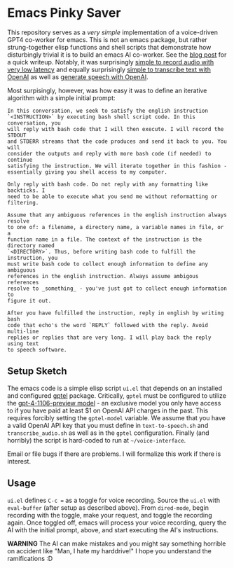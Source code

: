 # Emacs Pinky Saver

This repository serves as a _very simple_ implementation of a voice-driven
GPT4 co-worker for emacs. This is not an emacs package, but rather strung-together
elisp functions and shell scripts that demonstrate how disturbingly trivial it
is to build an emacs AI co-worker. See the [blog
post](https://arrayfire.com/blog/talk-to-emacs-with-a-gpt4-co-worker/) for a
quick writeup. Notably, it was surprisingly [simple to record audio with very
low
latency](https://github.com/pv-pterab-s/emacs-pinky-saver/blob/main/start_recording.sh)
and equally surprisingly [simple to transcribe text with
OpenAI](https://github.com/pv-pterab-s/emacs-pinky-saver/blob/main/transcribe_audio.sh)
as well as [generate speech with
OpenAI](https://github.com/pv-pterab-s/emacs-pinky-saver/blob/main/text-to-speech.sh).

Most surpisingly, however, was how easy it was to define an iterative
algorithm with a simple initial prompt:

    In this conversation, we seek to satisfy the english instruction
    `<INSTRUCTION>` by executing bash shell script code. In this conversation, you
    will reply with bash code that I will then execute. I will record the STDOUT
    and STDERR streams that the code produces and send it back to you. You will
    consider the outputs and reply with more bash code (if needed) to continue
    satisfying the instruction. We will iterate together in this fashion -
    essentially giving you shell access to my computer.

    Only reply with bash code. Do not reply with any formatting like backticks. I
    need to be able to execute what you send me without reformatting or filtering.

    Assume that any ambiguous references in the english instruction always resolve
    to one of: a filename, a directory name, a variable names in file, or a
    function name in a file. The context of the instruction is the directory named
    `<DIRECTORY>`. Thus, before writing bash code to fulfill the instruction, you
    must write bash code to collect enough information to define any ambiguous
    references in the english instruction. Always assume ambigous references
    resolve to _something_ - you've just got to collect enough information to
    figure it out.

    After you have fulfilled the instruction, reply in english by writing bash
    code that echo's the word `REPLY` followed with the reply. Avoid multi-line
    replies or replies that are very long. I will play back the reply using text
    to speech software.

## Setup Sketch

The emacs code is a simple elisp script `ui.el` that depends on an installed
and configured [gptel](https://github.com/karthink/gptel) package. Critically,
`gptel` must be configured to utilize the [gpt-4-1106-preview
model](https://platform.openai.com/docs/models/gpt-4-and-gpt-4-turbo) - an
exclusive model you only have access to if you have paid at least $1 on OpenAI
API charges in the past. This requires forcibly setting the `gptel-model`
variable. We assume that you have a valid OpenAI API key that you must define
in `text-to-speech.sh` and `transcribe_audio.sh` as well as in the `gptel`
configuration. Finally (and horribly) the script is hard-coded to run at
`~/voice-interface`.

Email or file bugs if there are problems. I will formalize this work if there
is interest.

## Usage

`ui.el` defines `C-c =` as a toggle for voice recording. Source the `ui.el`
with `eval-buffer` (after setup as described above). From `dired-mode`, begin
recording with the toggle, make your request, and toggle the recording
again. Once toggled off, emacs will process your voice recording, query the AI
with the initial prompt, above, and start executing the AI's instructions.

**WARNING** The AI can make mistakes and you might say something horrible on
accident like "Man, I hate my harddrive!" I hope you understand the
ramifications :D
